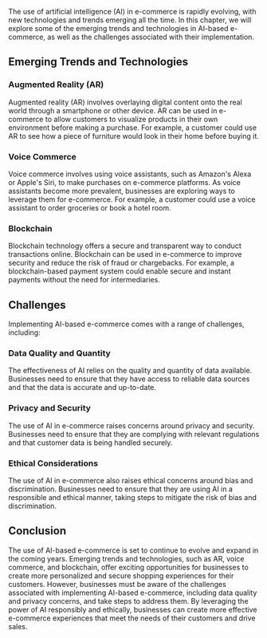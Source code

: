 
The use of artificial intelligence (AI) in e-commerce is rapidly evolving, with new technologies and trends emerging all the time. In this chapter, we will explore some of the emerging trends and technologies in AI-based e-commerce, as well as the challenges associated with their implementation.

Emerging Trends and Technologies
--------------------------------

### Augmented Reality (AR)

Augmented reality (AR) involves overlaying digital content onto the real world through a smartphone or other device. AR can be used in e-commerce to allow customers to visualize products in their own environment before making a purchase. For example, a customer could use AR to see how a piece of furniture would look in their home before buying it.

### Voice Commerce

Voice commerce involves using voice assistants, such as Amazon's Alexa or Apple's Siri, to make purchases on e-commerce platforms. As voice assistants become more prevalent, businesses are exploring ways to leverage them for e-commerce. For example, a customer could use a voice assistant to order groceries or book a hotel room.

### Blockchain

Blockchain technology offers a secure and transparent way to conduct transactions online. Blockchain can be used in e-commerce to improve security and reduce the risk of fraud or chargebacks. For example, a blockchain-based payment system could enable secure and instant payments without the need for intermediaries.

Challenges
----------

Implementing AI-based e-commerce comes with a range of challenges, including:

### Data Quality and Quantity

The effectiveness of AI relies on the quality and quantity of data available. Businesses need to ensure that they have access to reliable data sources and that the data is accurate and up-to-date.

### Privacy and Security

The use of AI in e-commerce raises concerns around privacy and security. Businesses need to ensure that they are complying with relevant regulations and that customer data is being handled securely.

### Ethical Considerations

The use of AI in e-commerce also raises ethical concerns around bias and discrimination. Businesses need to ensure that they are using AI in a responsible and ethical manner, taking steps to mitigate the risk of bias and discrimination.

Conclusion
----------

The use of AI-based e-commerce is set to continue to evolve and expand in the coming years. Emerging trends and technologies, such as AR, voice commerce, and blockchain, offer exciting opportunities for businesses to create more personalized and secure shopping experiences for their customers. However, businesses must be aware of the challenges associated with implementing AI-based e-commerce, including data quality and privacy concerns, and take steps to address them. By leveraging the power of AI responsibly and ethically, businesses can create more effective e-commerce experiences that meet the needs of their customers and drive sales.
